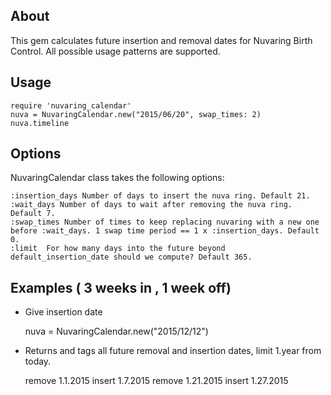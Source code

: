 About
------
This gem calculates future insertion and removal dates for Nuvaring Birth Control. All possible usage patterns are supported.

Usage
-----
    require 'nuvaring_calendar'
    nuva = NuvaringCalendar.new("2015/06/20", swap_times: 2)
    nuva.timeline

Options
-------
NuvaringCalendar class takes the following options:

    :insertion_days Number of days to insert the nuva ring. Default 21.
    :wait_days Number of days to wait after removing the nuva ring. Default 7.
    :swap_times Number of times to keep replacing nuvaring with a new one before :wait_days. 1 swap time period == 1 x :insertion_days. Default 0.
    :limit  For how many days into the future beyond default_insertion_date should we compute? Default 365.

Examples ( 3 weeks in , 1 week off)
------------------------------------------

- Give insertion date

    nuva = NuvaringCalendar.new("2015/12/12")

- Returns and tags all future removal and insertion dates, limit 1.year from today.

    remove 1.1.2015
    insert 1.7.2015
    remove 1.21.2015
    insert 1.27.2015

